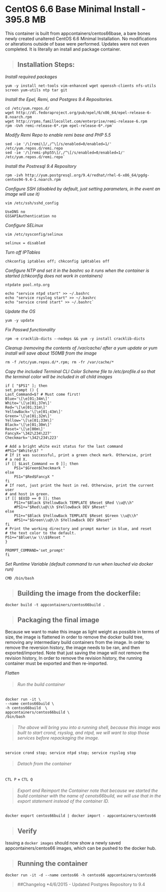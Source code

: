 #  CentOS 6.6 Base Minimal Install - 395.8 MB

This container is built from appcontainers/centos66base, a bare bones newly created unaltered CentOS 6.6 Minimal Installation. No modifications or alterations outside of base were performed. Updates were not even completed. It is literally an install and package container.


>## Installation Steps:

*Install required packages*

    yum -y install net-tools vim-enhanced wget openssh-clients nfs-utils screen yum-utils ntp tar git

*Install the Epel, Remi, and Postgres 9.4 Repositories.*

    cd /etc/yum.repos.d/
    wget http://dl.fedoraproject.org/pub/epel/6/x86_64/epel-release-6-8.noarch.rpm
    wget http://rpms.famillecollet.com/enterprise/remi-release-6.rpm
    rpm -Uvh remi-release-6*.rpm epel-release-6*.rpm`

*Modify Remi Repo to enable remi base and PHP 5.5*

    sed -ie '/\[remi\]/,/^\[/s/enabled=0/enabled=1/' /etc/yum.repos.d/remi.repo
    sed -ie '/\[remi-php55\]/,/^\[/s/enabled=0/enabled=1/' /etc/yum.repos.d/remi.repo`

*Install the Postresql 9.4 Repository*
       
    rpm -ivh http://yum.postgresql.org/9.4/redhat/rhel-6-x86_64/pgdg-centos94-9.4-1.noarch.rpm

*Configure SSH (disabled by default, just setting parameters, in the event an image will use it)*

`vim /etc/ssh/sshd_config `

    UseDNS no
    GSSAPIAuthentication no

*Configure SELinux*
    
`vim /etc/sysconfig/selinux`

    selinux = disabled

*Turn off IPTables*
    
`chkconfig iptables off; chkconfig ip6tables off`

*Configure NTP and set it in the bashrc so it runs when the container is started (chkconfig does not work in containers)*

`ntpdate pool.ntp.org`

    echo "service ntpd start" >> ~/.bashrc
    echo "service rsyslog start" >> ~/.bashrc
    echo "service crond start" >> ~/.bashrc`

*Update the OS*

`yum -y update`

*Fix Passwd functionality*

`rpm -e cracklib-dicts --nodeps && yum -y install cracklib-dicts`

*Cleanup (removing the contents of /var/cache/ after a yum update or yum install will save about 150MB from the image*

`rm -f /etc/yum.repos.d/*.rpm; rm -fr /var/cache/*`

*Copy the included Terminal CLI Color Scheme file to /etc/profile.d so that the terminal color will be included in all child images*

    if [ "$PS1" ]; then
    set_prompt () {
    Last_Command=$? # Must come first!
    Blue='\[\e[01;34m\]'
    White='\[\e[01;37m\]'
    Red='\[\e[01;31m\]'
    YellowBack='\[\e[01;43m\]'
    Green='\[\e[01;32m\]'
    Yellow='\[\e[01;33m\]'
    Black='\[\e[01;30m\]'
    Reset='\[\e[00m\]'
    FancyX='\342\234\227'
    Checkmark='\342\234\223'

    # Add a bright white exit status for the last command
    #PS1="$White\$? "
    # If it was successful, print a green check mark. Otherwise, print
    # a red X.
    if [[ $Last_Command == 0 ]]; then
        PS1="$Green$Checkmark "
    else
        PS1="$Red$FancyX "
    fi
    # If root, just print the host in red. Otherwise, print the current user
    # and host in green.
    if [[ $EUID == 0 ]]; then
        PS1+="$Black $YellowBack TEMPLATE $Reset $Red \\u@\\h"
        #PS1+="$Red\\u@\\h $YellowBack DEV $Reset"
    else
        PS1+="$Black $YellowBack TEMPLATE $Reset $Green \\u@\\h"
        #PS1+="$Green\\u@\\h $YellowBack DEV $Reset"
    fi
    # Print the working directory and prompt marker in blue, and reset
    # the text color to the default.
    PS1+="$Blue\\w \\\$$Reset "
    }
    
    PROMPT_COMMAND='set_prompt'
    fi

*Set Runtime Variable (default command to run when lauched via docker run)*
    
    CMD /bin/bash

>## Building the image from the dockerfile:
    
`docker build -t appcontainers/centos66build .`


>## Packaging the final image

Because we want to make this image as light weight as possible in terms of size, the image is flattened in order to remove the docker build tree, removing any intermediary build containers from the image. In order to remove the reversion history, the image needs to be ran, and then exported/imported. Note that just saving the image will not remove the revision history, In order to remove the revision history, the running container must be exported and then re-imported. 

*Flatten*

>###### Run the build container

    docker run -it \
    --name centos66build \
    -h centos66build  \
    appcontainers/centos66build \
    /bin/bash
    
>###### The above will bring you into a running shell, because this image was built to start crond, rsyslog, and ntpd, we will want to stop those services before repackaging the image. 

`service crond stop; service ntpd stop; service rsyslog stop`

>###### Detach from the container
    
`CTL P` + `CTL Q`

>###### Export and Reimport the Container note that because we started the build container with the name of cenots66build, we will use that in the export statement instead of the container ID.
    
`docker export centos66build | docker import - appcontainers/centos66`

>## Verify

Issuing a `docker images` should now show a newly saved appcontainers/centos66 images, which can be pushed to the docker hub.

>## Running the container
    
`docker run -it -d --name centos66 -h centos66 appcontainers/centos66`

>##Changelog
    *4/6/2015 - Updated Postgres Repository to 9.4

